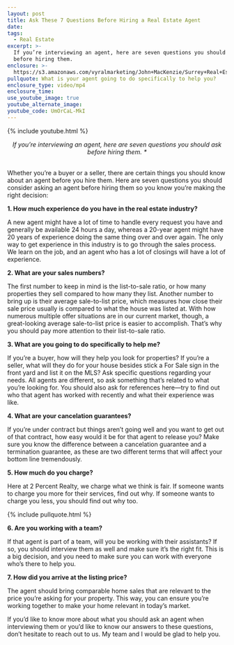 ```yaml
---
layout: post
title: Ask These 7 Questions Before Hiring a Real Estate Agent
date:
tags:
  - Real Estate
excerpt: >-
  If you’re interviewing an agent, here are seven questions you should ask
  before hiring them.
enclosure: >-
  https://s3.amazonaws.com/vyralmarketing/John+MacKenzie/Surrey+Real+Estate+%257C+2+Percent+Realty+Solution-+questions+to+ask+your+realtor.mp4
pullquote: What is your agent going to do specifically to help you?
enclosure_type: video/mp4
enclosure_time:
use_youtube_image: true
youtube_alternate_image:
youtube_code: UmOrCaL-MkI
---
```


{% include youtube.html %}

<center><em>If you’re interviewing an agent, here are seven questions you should ask before hiring them. *</em></center>

<center>&nbsp;</center>

Whether you’re a buyer or a seller, there are certain things you should know about an agent before you hire them. Here are seven questions you should consider asking an agent before hiring them so you know you’re making the right decision:

**1. How much experience do you have in the real estate industry?**

A new agent might have a lot of time to handle every request you have and generally be available 24 hours a day, whereas a 20-year agent might have 20 years of experience doing the same thing over and over again. The only way to get experience in this industry is to go through the sales process. We learn on the job, and an agent who has a lot of closings will have a lot of experience.

**2. What are your sales numbers?**

The first number to keep in mind is the list-to-sale ratio, or how many properties they sell compared to how many they list. Another number to bring up is their average sale-to-list price, which measures how close their sale price usually is compared to what the house was listed at. With how numerous multiple offer situations are in our current market, though, a great-looking average sale-to-list price is easier to accomplish. That’s why you should pay more attention to their list-to-sale ratio.

**3. What are you going to do specifically to help me?**

If you’re a buyer, how will they help you look for properties? If you’re a seller, what will they do for your house besides stick a For Sale sign in the front yard and list it on the MLS? Ask specific questions regarding your needs. All agents are different, so ask something that’s related to what you’re looking for. You should also ask for references here—try to find out who that agent has worked with recently and what their experience was like.

**4. What are your cancelation guarantees?**

If you’re under contract but things aren’t going well and you want to get out of that contract, how easy would it be for that agent to release you? Make sure you know the difference between a cancelation guarantee and a termination guarantee, as these are two different terms that will affect your bottom line tremendously.

**5. How much do you charge?**

Here at 2 Percent Realty, we charge what we think is fair. If someone wants to charge you more for their services, find out why. If someone wants to charge you less, you should find out why too.

{% include pullquote.html %}

**6. Are you working with a team?**

If that agent is part of a team, will you be working with their assistants? If so, you should interview them as well and make sure it’s the right fit. This is a big decision, and you need to make sure you can work with everyone who’s there to help you.

**7. How did you arrive at the listing price?**

The agent should bring comparable home sales that are relevant to the price you’re asking for your property. This way, you can ensure you’re working together to make your home relevant in today’s market.

If you’d like to know more about what you should ask an agent when interviewing them or you’d like to know our answers to these questions, don’t hesitate to reach out to us. My team and I would be glad to help you.